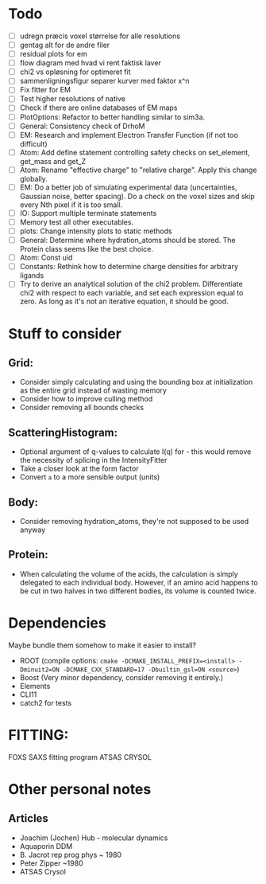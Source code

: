 # Todo
 * [ ] udregn præcis voxel størrelse for alle resolutions
 * [ ] gentag alt for de andre filer
 * [ ] residual plots for em
 * [ ] flow diagram med hvad vi rent faktisk laver
 * [ ] chi2 vs opløsning for optimeret fit
 * [ ] sammenligningsfigur separer kurver med faktor x^n
 * [ ] Fix fitter for EM
 * [ ] Test higher resolutions of native
 * [ ] Check if there are online databases of EM maps
 * [ ] PlotOptions: Refactor to better handling similar to sim3a.
 * [ ] General: Consistency check of DrhoM
 * [ ] EM: Research and implement Electron Transfer Function (if not too difficult)
 * [ ] Atom: Add define statement controlling safety checks on set_element, get_mass and get_Z
 * [ ] Atom: Rename "effective charge" to "relative charge". Apply this change globally. 
 * [ ] EM: Do a better job of simulating experimental data (uncertainties, Gaussian noise, better spacing). Do a check on the voxel sizes and skip every Nth pixel if it is too small. 
 * [ ] IO: Support multiple terminate statements
 * [ ] Memory test all other executables.
 * [ ] plots: Change intensity plots to static methods
 * [ ] General: Determine where hydration_atoms should be stored. The Protein class seems like the best choice. 
 * [ ] Atom: Const uid 
 * [ ] Constants: Rethink how to determine charge densities for arbitrary ligands
 * [ ] Try to derive an analytical solution of the chi2 problem. Differentiate chi2 with respect to each variable, and set each expression equal to zero. As long as it's not an iterative equation, it should be good. 

# Stuff to consider
## Grid:
 * Consider simply calculating and using the bounding box at initialization as the entire grid instead of wasting memory
 * Consider how to improve culling method
 * Consider removing all bounds checks

## ScatteringHistogram:
 * Optional argument of q-values to calculate I(q) for - this would remove the necessity of splicing in the IntensityFitter
 * Take a closer look at the form factor
 * Convert `a` to a more sensible output (units)

## Body:
 * Consider removing hydration_atoms, they're not supposed to be used anyway

## Protein: 
 * When calculating the volume of the acids, the calculation is simply delegated to each individual body. However, if an amino acid happens to be cut in two halves in two different bodies, its volume is counted twice. 

# Dependencies
Maybe bundle them somehow to make it easier to install?
 * ROOT (compile options: `cmake -DCMAKE_INSTALL_PREFIX=<install> -Dminuit2=ON -DCMAKE_CXX_STANDARD=17 -Dbuiltin_gsl=ON <source>`)
 * Boost (Very minor dependency, consider removing it entirely.)
 * Elements
 * CLI11
 * catch2 for tests

# FITTING:
FOXS SAXS fitting program
ATSAS CRYSOL

# Other personal notes
## Articles
 * Joachim (Jochen) Hub - molecular dynamics
 * Aquaporin DDM
 * B. Jacrot rep prog phys ~ 1980
 * Peter Zipper ~1980
 * ATSAS Crysol
